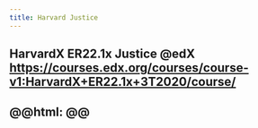 ```yaml
---
title: Harvard Justice
---
```


## HarvardX ER22.1x Justice @edX https://courses.edx.org/courses/course-v1:HarvardX+ER22.1x+3T2020/course/
## @@html: @@
